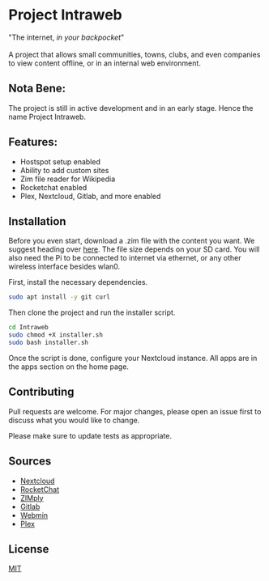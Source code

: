 # Project Intraweb
"The internet, *in your backpocket*"<br><br>
A project that allows small communities, towns, clubs, and even companies to view content offline, or in an internal web environment.
## Nota Bene:
The project is still in active development and in an early stage. Hence the name Project Intraweb.

## Features:
* Hostspot setup enabled
* Ability to add custom sites
* Zim file reader for Wikipedia
* Rocketchat enabled
* Plex, Nextcloud, Gitlab, and more enabled

## Installation

Before you even start, download a .zim file with the content you want. We suggest heading over [here](http://download.kiwix.org/zim/). The file size depends on your SD card. You will also need the Pi to be connected to internet via ethernet, or any other wireless interface besides wlan0.

First, install the necessary dependencies.

```bash
sudo apt install -y git curl
```
Then clone the project and run the installer script.

```bash
cd Intraweb
sudo chmod +X installer.sh
sudo bash installer.sh
```
Once the script is done, configure your Nextcloud instance. All apps are in the apps section on the home page.

## Contributing
Pull requests are welcome. For major changes, please open an issue first to discuss what you would like to change.

Please make sure to update tests as appropriate.
## Sources
* [Nextcloud](https://nextcloud.com)
* [RocketChat](https://github.com/RocketChat/Rocket.Chat.RaspberryPi)
* [ZIMply](https://github.com/kimbauters/ZIMply)
* [Gitlab](https://about.gitlab.com/)
* [Webmin](http://www.webmin.com/)
* [Plex](https://www.plex.tv/)
## License
[MIT](https://choosealicense.com/licenses/mit/)
